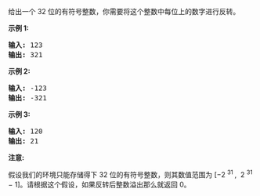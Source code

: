<html>
 <body>
  <p>
   给出一个 32 位的有符号整数，你需要将这个整数中每位上的数字进行反转。
  </p>
  <p>
   <strong>
    示例 1:
   </strong>
  </p>
  <pre><strong>输入:</strong> 123
<strong>输出:</strong> 321
</pre>
  <p>
   <strong>
    示例 2:
   </strong>
  </p>
  <pre><strong>输入:</strong> -123
<strong>输出:</strong> -321
</pre>
  <p>
   <strong>
    示例 3:
   </strong>
  </p>
  <pre><strong>输入:</strong> 120
<strong>输出:</strong> 21
</pre>
  <p>
   <strong>
    注意:
   </strong>
  </p>
  <p>
   假设我们的环境只能存储得下 32 位的有符号整数，则其数值范围为 [−2
   <sup>
    31
   </sup>
   ,  2
   <sup>
    31
   </sup>
   − 1]。请根据这个假设，如果反转后整数溢出那么就返回 0。
  </p>
 </body>
</html>